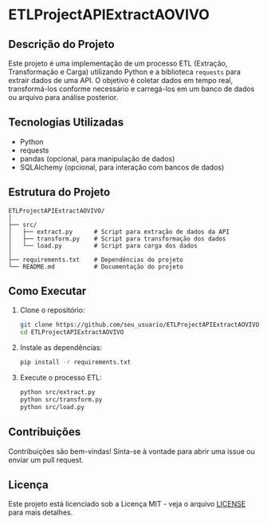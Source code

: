 
# ETLProjectAPIExtractAOVIVO

## Descrição do Projeto
Este projeto é uma implementação de um processo ETL (Extração, Transformação e Carga) utilizando Python e a biblioteca `requests` para extrair dados de uma API. O objetivo é coletar dados em tempo real, transformá-los conforme necessário e carregá-los em um banco de dados ou arquivo para análise posterior.

## Tecnologias Utilizadas
- Python
- requests
- pandas (opcional, para manipulação de dados)
- SQLAlchemy (opcional, para interação com bancos de dados)

## Estrutura do Projeto
```
ETLProjectAPIExtractAOVIVO/
│
├── src/
│   ├── extract.py      # Script para extração de dados da API
│   ├── transform.py    # Script para transformação dos dados
│   └── load.py         # Script para carga dos dados
│
├── requirements.txt    # Dependências do projeto
└── README.md           # Documentação do projeto
```

## Como Executar
1. Clone o repositório:
   ```bash
   git clone https://github.com/seu_usuario/ETLProjectAPIExtractAOVIVO.git
   cd ETLProjectAPIExtractAOVIVO
   ```

2. Instale as dependências:
   ```bash
   pip install -r requirements.txt
   ```

3. Execute o processo ETL:
   ```bash
   python src/extract.py
   python src/transform.py
   python src/load.py
   ```

## Contribuições
Contribuições são bem-vindas! Sinta-se à vontade para abrir uma issue ou enviar um pull request.

## Licença
Este projeto está licenciado sob a Licença MIT - veja o arquivo [LICENSE](LICENSE) para mais detalhes.
